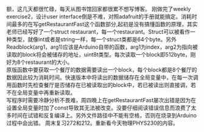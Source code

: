 ﻿额，这几天都很忙碌，每天从图书馆回家都很累不想写博客。刚做完了weekly exercise2，设计user interface倒是不难，对照adafruit的手册就能搞定。消耗时间最多的在写getRestaurantFast这个函数部分,起初是没有搞懂函数的原理，其实老师已经写好了一个struct restaurant，每一个restaurant。Struct可以被看作一种类型，就像int或者是string一样，每一个struct类都是64个byte。另外Readblock(arg1，arg1)应该是Arduino自带的函数，arg1为index，arg2为指向被读取的block将会被储存的地址，uint8t类型。每次读取一个block即512byte，刚好为8个restaurant的大小。  原版函数中要获取一个餐厅的数据需要读出一个block，每个block都是8个餐厅的数据因此较为消耗时间。快速版本中将读出的数据储存在全局变量中，在每一次调用函数时先检查餐厅是否储存在已被读取出的block中，若已被读出则直接调，若不在全局变量中再重新读取。  写程序时需要冷静分析不畏难，周四晚上在getRestaurantFast屡次出错是因为在设置全局变量时加了const导致其无法被改变。没要仔细阅读错误信息而浪费了太多时间在试错和反复编译上。另外文件路径中不能有空格，否则在烧录到Arduino过程中会出错。周末复习272和212。重新看今天物理PHYS230的内容。